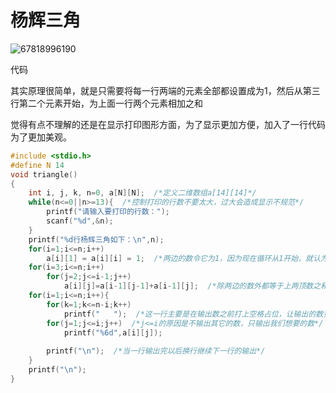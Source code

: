 # 杨辉三角

![67818996190](C:\Users\28545\AppData\Local\Temp\1678189961907.png)

代码

其实原理很简单，就是只需要将每一行两端的元素全部都设置成为1，然后从第三行第二个元素开始，为上面一行两个元素相加之和

觉得有点不理解的还是在显示打印图形方面，为了显示更加方便，加入了一行代码为了更加美观。

````c
#include <stdio.h>
#define N 14
void triangle()
{
    int i, j, k, n=0, a[N][N];  /*定义二维数组a[14][14]*/
    while(n<=0||n>=13){  /*控制打印的行数不要太大，过大会造成显示不规范*/
        printf("请输入要打印的行数：");
        scanf("%d",&n);
    }
    printf("%d行杨辉三角如下：\n",n);
    for(i=1;i<=n;i++)
        a[i][1] = a[i][i] = 1;  /*两边的数令它为1，因为现在循环从1开始，就认为a[i][1]为第一个数*/
    for(i=3;i<=n;i++)
        for(j=2;j<=i-1;j++)
            a[i][j]=a[i-1][j-1]+a[i-1][j];  /*除两边的数外都等于上两顶数之和*/ 
    for(i=1;i<=n;i++){
        for(k=1;k<=n-i;k++)
            printf("   ");  /*这一行主要是在输出数之前打上空格占位，让输出的数更美观*/
        for(j=1;j<=i;j++)  /*j<=i的原因是不输出其它的数，只输出我们想要的数*/
            printf("%6d",a[i][j]);
        
        printf("\n");  /*当一行输出完以后换行继续下一行的输出*/
    }
    printf("\n");
}
````

